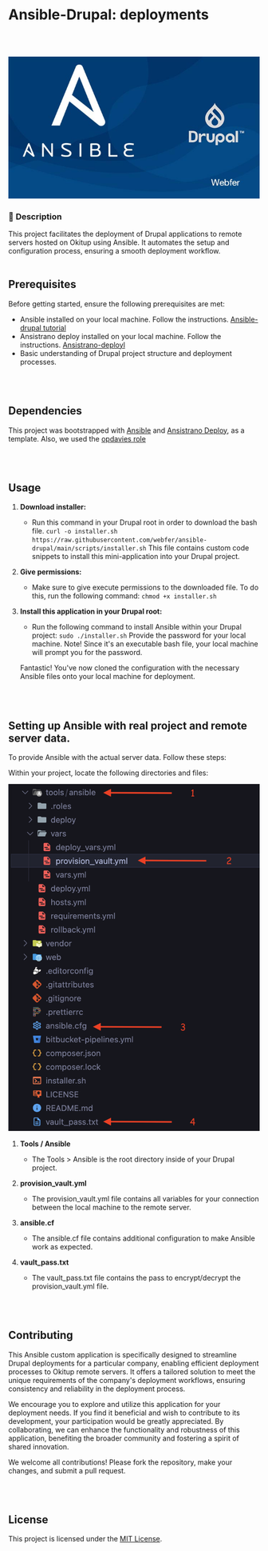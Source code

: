 # Ansible-Drupal: deployments

<br>
<br>
<p align="center">

<img src="tools/assets/images/cover.jpg" width="650">

</p>

### 🚧 **Description**

This project facilitates the deployment of Drupal applications to remote servers hosted on Okitup using Ansible. It automates the setup and configuration process, ensuring a smooth deployment workflow.
<br>
<br>

## Prerequisites

Before getting started, ensure the following prerequisites are met:

- Ansible installed on your local machine. Follow the instructions. [Ansible-drupal tutorial](https://intranet.tothomweb.com/node/342)
- Ansistrano deploy installed on your local machine. Follow the instructions. [Ansistrano-deployl](https://github.com/ansistrano/deploy)
- Basic understanding of Drupal project structure and deployment processes.

<br>
<br>

## Dependencies

This project was bootstrapped with [Ansible](https://docs.ansible.com/ansible/latest/index.html) and [Ansistrano Deploy](https://github.com/ansistrano/deploy), as a template. Also, we used the [opdavies role](https://github.com/opdavies/ansible-role-drupal-settings)

<br>
<br>

## Usage

1. **Download installer:**

   - Run this command in your Drupal root in order to download the bash file.
     `curl -o installer.sh https://raw.githubusercontent.com/webfer/ansible-drupal/main/scripts/installer.sh`
     This file contains custom code snippets to install this mini-application into your Drupal project.

2. **Give permissions:**

   - Make sure to give execute permissions to the downloaded file. To do this, run the following command:
     `chmod +x installer.sh`

3. **Install this application in your Drupal root:**

   - Run the following command to install Ansible within your Drupal project:
     `sudo ./installer.sh`
     Provide the password for your local machine.
     Note! Since it's an executable bash file, your local machine will prompt you for the password.

   Fantastic! You've now cloned the configuration with the necessary Ansible files onto your local machine for deployment.

<br>
<br>

## Setting up Ansible with real project and remote server data.

To provide Ansible with the actual server data. Follow these steps:

Within your project, locate the following directories and files:

<img src="tools/assets/images/ansible-structure.png" width="650">

1. **Tools / Ansible**

   - The Tools > Ansible is the root directory inside of your Drupal project.

2. **provision_vault.yml**

   - The provision_vault.yml file contains all variables for your connection between the local machine to the remote server.

3. **ansible.cf**

   - The ansible.cf file contains additional configuration to make Ansible work as expected.

4. **vault_pass.txt**
   - The vault_pass.txt file contains the pass to encrypt/decrypt the provision_vault.yml file.

<br>
<br>

## Contributing

This Ansible custom application is specifically designed to streamline Drupal deployments for a particular company, enabling efficient deployment processes to Okitup remote servers. It offers a tailored solution to meet the unique requirements of the company's deployment workflows, ensuring consistency and reliability in the deployment process.

We encourage you to explore and utilize this application for your deployment needs. If you find it beneficial and wish to contribute to its development, your participation would be greatly appreciated. By collaborating, we can enhance the functionality and robustness of this application, benefiting the broader community and fostering a spirit of shared innovation.

We welcome all contributions! Please fork the repository, make your changes, and submit a pull request.

<br>
<br>

## License

This project is licensed under the [MIT License](https://mit-license.org/).
